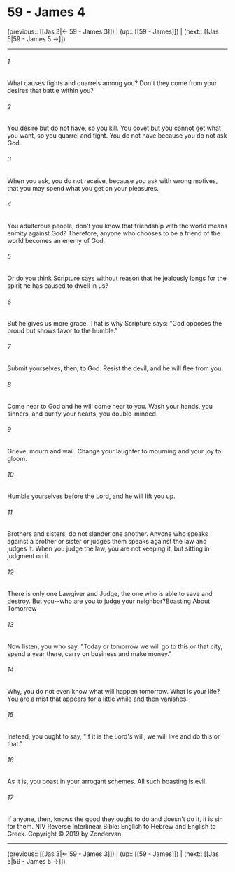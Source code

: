 # 59 - James 4

(previous:: [[Jas 3|← 59 - James 3]]) | (up:: [[59 - James]]) | (next:: [[Jas 5|59 - James 5 →]])

***


###### 1 
What causes fights and quarrels among you? Don't they come from your desires that battle within you? 

###### 2 
You desire but do not have, so you kill. You covet but you cannot get what you want, so you quarrel and fight. You do not have because you do not ask God. 

###### 3 
When you ask, you do not receive, because you ask with wrong motives, that you may spend what you get on your pleasures. 

###### 4 
You adulterous people, don't you know that friendship with the world means enmity against God? Therefore, anyone who chooses to be a friend of the world becomes an enemy of God. 

###### 5 
Or do you think Scripture says without reason that he jealously longs for the spirit he has caused to dwell in us? 

###### 6 
But he gives us more grace. That is why Scripture says: "God opposes the proud but shows favor to the humble." 

###### 7 
Submit yourselves, then, to God. Resist the devil, and he will flee from you. 

###### 8 
Come near to God and he will come near to you. Wash your hands, you sinners, and purify your hearts, you double-minded. 

###### 9 
Grieve, mourn and wail. Change your laughter to mourning and your joy to gloom. 

###### 10 
Humble yourselves before the Lord, and he will lift you up. 

###### 11 
Brothers and sisters, do not slander one another. Anyone who speaks against a brother or sister or judges them speaks against the law and judges it. When you judge the law, you are not keeping it, but sitting in judgment on it. 

###### 12 
There is only one Lawgiver and Judge, the one who is able to save and destroy. But you--who are you to judge your neighbor?Boasting About Tomorrow 

###### 13 
Now listen, you who say, "Today or tomorrow we will go to this or that city, spend a year there, carry on business and make money." 

###### 14 
Why, you do not even know what will happen tomorrow. What is your life? You are a mist that appears for a little while and then vanishes. 

###### 15 
Instead, you ought to say, "If it is the Lord's will, we will live and do this or that." 

###### 16 
As it is, you boast in your arrogant schemes. All such boasting is evil. 

###### 17 
If anyone, then, knows the good they ought to do and doesn't do it, it is sin for them. NIV Reverse Interlinear Bible: English to Hebrew and English to Greek. Copyright © 2019 by Zondervan.

***

(previous:: [[Jas 3|← 59 - James 3]]) | (up:: [[59 - James]]) | (next:: [[Jas 5|59 - James 5 →]])
